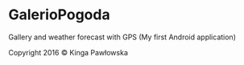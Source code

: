 # GalerioPogoda
Gallery and weather forecast with GPS (My first Android application)

Copyright 2016 © Kinga Pawłowska